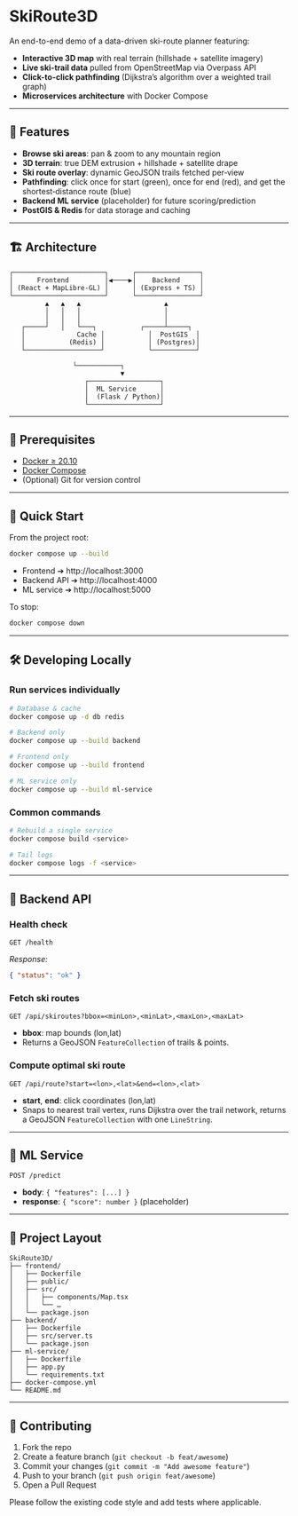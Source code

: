 # SkiRoute3D

An end-to-end demo of a data-driven ski-route planner featuring:

- **Interactive 3D map** with real terrain (hillshade + satellite imagery)
- **Live ski‐trail data** pulled from OpenStreetMap via Overpass API
- **Click-to-click pathfinding** (Dijkstra’s algorithm over a weighted trail graph)
- **Microservices architecture** with Docker Compose

---

## 🚀 Features

- **Browse ski areas**: pan & zoom to any mountain region  
- **3D terrain**: true DEM extrusion + hillshade + satellite drape  
- **Ski route overlay**: dynamic GeoJSON trails fetched per‐view  
- **Pathfinding**: click once for start (green), once for end (red), and get the shortest‐distance route (blue)  
- **Backend ML service** (placeholder) for future scoring/prediction  
- **PostGIS & Redis** for data storage and caching  

---

## 🏗️ Architecture

```
┌───────────────────────┐      ┌────────────────┐
│      Frontend         │◀────▶│    Backend     │
│ (React + MapLibre-GL) │      │ (Express + TS) │
└───────────────────────┘      └────────────────┘
         ▲   ▲   ▲                     ▲
         │   │   │                     │
         │   │   │                     │
   ┌─────┘   │   └───┐           ┌─────┴─────┐
   │             Cache │           │  PostGIS  │
   │           (Redis) │           │ (Postgres)│
   └───────────────────┘           └───────────┘

                └───────────┐
                            ▼
                   ┌──────────────────┐
                   │  ML Service      │
                   │  (Flask / Python)│
                   └──────────────────┘
```

---

## 🔧 Prerequisites

- [Docker ≥ 20.10](https://docs.docker.com/get-docker/)  
- [Docker Compose](https://docs.docker.com/compose/)  
- (Optional) Git for version control  

---

## 🚀 Quick Start

From the project root:

```bash
docker compose up --build
```

- Frontend ➔ http://localhost:3000  
- Backend API ➔ http://localhost:4000  
- ML service   ➔ http://localhost:5000  

To stop:

```bash
docker compose down
```

---

## 🛠️ Developing Locally

### Run services individually

```bash
# Database & cache
docker compose up -d db redis

# Backend only
docker compose up --build backend

# Frontend only
docker compose up --build frontend

# ML service only
docker compose up --build ml-service
```

### Common commands

```bash
# Rebuild a single service
docker compose build <service>

# Tail logs
docker compose logs -f <service>
```

---

## 📡 Backend API

### Health check

```
GET /health
```

_Response:_
```json
{ "status": "ok" }
```

### Fetch ski routes

```
GET /api/skiroutes?bbox=<minLon>,<minLat>,<maxLon>,<maxLat>
```

- **bbox**: map bounds (lon,lat)  
- Returns a GeoJSON `FeatureCollection` of trails & points.

### Compute optimal ski route

```
GET /api/route?start=<lon>,<lat>&end=<lon>,<lat>
```

- **start**, **end**: click coordinates (lon,lat)  
- Snaps to nearest trail vertex, runs Dijkstra over the trail network, returns a GeoJSON `FeatureCollection` with one `LineString`.

---

## 🤖 ML Service

```
POST /predict
```

- **body**: `{ "features": [...] }`  
- **response**: `{ "score": number }` (placeholder)

---

## 📂 Project Layout

```
SkiRoute3D/
├── frontend/
│   ├── Dockerfile
│   ├── public/
│   ├── src/
│   │   ├── components/Map.tsx
│   │   └── …
│   └── package.json
├── backend/
│   ├── Dockerfile
│   ├── src/server.ts
│   └── package.json
├── ml-service/
│   ├── Dockerfile
│   ├── app.py
│   └── requirements.txt
├── docker-compose.yml
└── README.md
```

---

## 📝 Contributing

1. Fork the repo  
2. Create a feature branch (`git checkout -b feat/awesome`)  
3. Commit your changes (`git commit -m "Add awesome feature"`)  
4. Push to your branch (`git push origin feat/awesome`)  
5. Open a Pull Request  

Please follow the existing code style and add tests where applicable.

